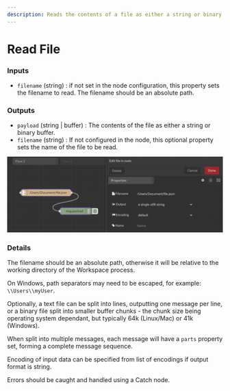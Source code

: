 ```yaml
---
description: Reads the contents of a file as either a string or binary buffer.
---
```


# Read File

### Inputs

* `filename` (string) : if not set in the node configuration, this property sets the filename to read. The filename should be an absolute path.

### Outputs

* `payload` (string | buffer) : The contents of the file as either a string or binary buffer.
* `filename` (string) : If not configured in the node, this optional property sets the name of the file to be read.

![](<../../../.gitbook/assets/image (19).png>)

### Details

The filename should be an absolute path, otherwise it will be relative to the working directory of the Workspace process.

On Windows, path separators may need to be escaped, for example: `\\Users\\myUser`.

Optionally, a text file can be split into lines, outputting one message per line, or a binary file split into smaller buffer chunks - the chunk size being operating system dependant, but typically 64k (Linux/Mac) or 41k (Windows).

When split into multiple messages, each message will have a `parts` property set, forming a complete message sequence.

Encoding of input data can be specified from list of encodings if output format is string.

Errors should be caught and handled using a Catch node.
